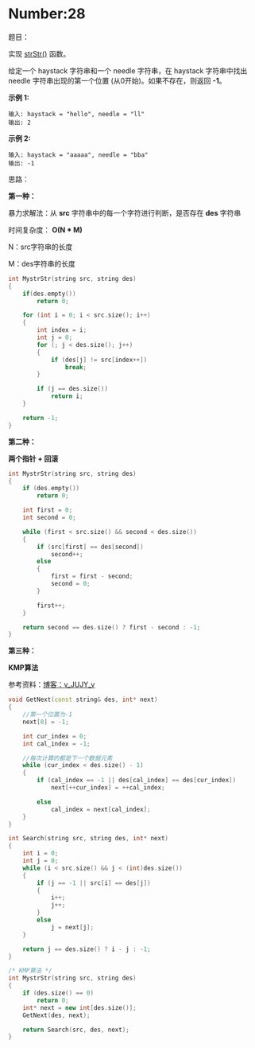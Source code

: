 # Number:28

题目：

实现 [strStr()](https://baike.baidu.com/item/strstr/811469) 函数。

给定一个 haystack 字符串和一个 needle 字符串，在 haystack 字符串中找出 needle 字符串出现的第一个位置 (从0开始)。如果不存在，则返回  **-1**。

**示例 1:**

```
输入: haystack = "hello", needle = "ll"
输出: 2
```

**示例 2:**

```
输入: haystack = "aaaaa", needle = "bba"
输出: -1
```

思路：

**第一种：**

暴力求解法：从 **src** 字符串中的每一个字符进行判断，是否存在 **des** 字符串

时间复杂度： **O(N * M)**

N：src字符串的长度

M：des字符串的长度

``` c++
int MystrStr(string src, string des)
{
    if(des.empty())
        return 0;

    for (int i = 0; i < src.size(); i++)
    {
        int index = i;
        int j = 0;
        for (; j < des.size(); j++)
        {
            if (des[j] != src[index++])
                break;
        }

        if (j == des.size())
            return i;
    }

    return -1;
}
```



**第二种：**

**两个指针 + 回滚**

``` c++
int MystrStr(string src, string des)
{
    if (des.empty())
        return 0;

    int first = 0;
    int second = 0;

    while (first < src.size() && second < des.size())
    {
        if (src[first] == des[second])
            second++;
        else 
        {
            first = first - second;
            second = 0;
        }

        first++;
    }

    return second == des.size() ? first - second : -1;
}
```

**第三种：**

**KMP算法**

参考资料：[博客：v_JUJY_v](https://blog.csdn.net/v_july_v/article/details/7041827)

``` c++
void GetNext(const string& des, int* next)
{
    //第一个位置为-1
    next[0] = -1;

    int cur_index = 0;
    int cal_index = -1;

    //每次计算的都是下一个数据元素
    while (cur_index < des.size() - 1)
    {
        if (cal_index == -1 || des[cal_index] == des[cur_index])
            next[++cur_index] = ++cal_index;

        else
            cal_index = next[cal_index];
    }
}

int Search(string src, string des, int* next)
{
    int i = 0;
    int j = 0;
    while (i < src.size() && j < (int)des.size())
    {
        if (j == -1 || src[i] == des[j])
        {
            i++;
            j++;
        }
        else
            j = next[j];
    }

    return j == des.size() ? i - j : -1;
}

/* KMP算法 */
int MystrStr(string src, string des)
{
    if (des.size() == 0)
        return 0;
    int* next = new int[des.size()];
    GetNext(des, next);

    return Search(src, des, next);
}
```

